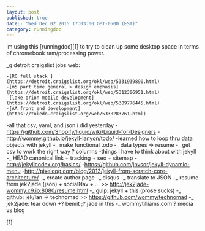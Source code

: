 ```yaml
---
layout: post
published: true
dateL: "Wed Dec 02 2015 17:03:00 GMT-0500 (EST)"
category: runningdoc
---
```





im using this [runningdoc][1] to try to clean up some desktop space in terms of chromebook ram/processing power.

_g detroit craigslist jobs web:

    -[RO full stack ](https://detroit.craigslist.org/okl/web/5331939890.html)
    -[m5 part time general > design emphasis](https://detroit.craigslist.org/okl/web/5312306951.html)
    -[lake orion mobile development](https://detroit.craigslist.org/okl/web/5309776445.html)
    -[AA front end development](https://toledo.craigslist.org/web/5338283761.html)

-all that csv, yaml, and json i did yesterday
    -<https://github.com/Shopify/liquid/wiki/Liquid-for-Designers>
    -<http://wommy.github.io/jekyll-lanyon/todo/>
-learned how to loop thru data objects with jekyll
-_ make functional todo
-_ data types => resume
-_ get csv to work the right way ? columns
-things i have to think about with jekyll
    -_ HEAD canonical link + tracking + seo + sitemap
    -<http://jekyllcodex.org/basics/>
        -<https://github.com/jnvsor/jekyll-dynamic-menu>
    -<http://pixelcog.com/blog/2013/jekyll-from-scratch-core-architecture/>
-_ create author page
-_ disqus
-_ translate to JSON
-_ resume from jek2jade (json) + socialNav + ... >> <http://jek2jade-wommy.c9.io:8080/resume.html>
-_ gulp: jekyll + this (prose sucks)
-_ github: jek/lan => technomad >> <https://github.com/wommy/technomad>
-_ jek2jade: tear down +? bemit ;? jade in this
-_ wommytilliams.com ? media vs blog




[1]
